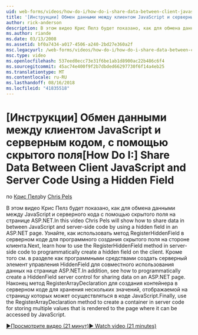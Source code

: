 ```yaml
---
uid: web-forms/videos/how-do-i/how-do-i-share-data-between-client-javascript-and-server-code-using-a-hidden-field
title: '[Инструкции] Обмен данными между клиентом JavaScript и серверным кодом, с помощью скрытого поля | Документация Майкрософт'
author: rick-anderson
description: В этом видео Крис Пелз будет показано, как для обмена данными между JavaScript и серверного кода с помощью скрытого поля на странице ASP.NET. Узнайте, как t...
ms.author: riande
ms.date: 03/13/2008
ms.assetid: bf0a7434-a017-4506-a240-2bd27e360a2f
msc.legacyurl: /web-forms/videos/how-do-i/how-do-i-share-data-between-client-javascript-and-server-code-using-a-hidden-field
msc.type: video
ms.openlocfilehash: 537eed0ecc73e31f6be1ab1d8900ac22b486c6f4
ms.sourcegitcommit: 45ac74e400f9f2b7dbded66297730f6f14a4eb25
ms.translationtype: MT
ms.contentlocale: ru-RU
ms.lasthandoff: 08/16/2018
ms.locfileid: "41835518"
---
```

<a name="how-do-i-share-data-between-client-javascript-and-server-code-using-a-hidden-field"></a><span data-ttu-id="4dc7a-104">[Инструкции] Обмен данными между клиентом JavaScript и серверным кодом, с помощью скрытого поля</span><span class="sxs-lookup"><span data-stu-id="4dc7a-104">[How Do I:] Share Data Between Client JavaScript and Server Code Using a Hidden Field</span></span>
====================
<span data-ttu-id="4dc7a-105">по [Крис Пелз](https://twitter.com/chrispels)</span><span class="sxs-lookup"><span data-stu-id="4dc7a-105">by [Chris Pels](https://twitter.com/chrispels)</span></span>

<span data-ttu-id="4dc7a-106">В этом видео Крис Пелз будет показано, как для обмена данными между JavaScript и серверного кода с помощью скрытого поля на странице ASP.NET.</span><span class="sxs-lookup"><span data-stu-id="4dc7a-106">In this video Chris Pels will show how to share data in between JavaScript and server-side code by using a hidden field in an ASP.NET page.</span></span> <span data-ttu-id="4dc7a-107">Узнайте, как использовать метод RegisterHiddenField в серверном коде для программного создания скрытого поля на стороне клиента.</span><span class="sxs-lookup"><span data-stu-id="4dc7a-107">Next, learn how to use the RegisterHiddenField method in server-side code to programmatically create a hidden field on the client.</span></span> <span data-ttu-id="4dc7a-108">Кроме того см. в разделе как программными средствами создать серверный элемент управления HiddenField для совместного использования данных на странице ASP.NET.</span><span class="sxs-lookup"><span data-stu-id="4dc7a-108">In addition, see how to programmatically create a HiddenField server control for sharing data on an ASP.NET page.</span></span> <span data-ttu-id="4dc7a-109">Наконец метод RegisterArrayDeclaration для создания контейнера в серверном коде для хранения нескольких значений, отображаемой на страницу которых может осуществляться в коде JavaScript.</span><span class="sxs-lookup"><span data-stu-id="4dc7a-109">Finally, use the RegisterArrayDeclaration method to create a container in server code for storing multiple values that is rendered to the page where it can be accessed by JavaScript.</span></span>

[<span data-ttu-id="4dc7a-110">&#9654;Просмотрите видео (21 минут)</span><span class="sxs-lookup"><span data-stu-id="4dc7a-110">&#9654; Watch video (21 minutes)</span></span>](https://channel9.msdn.com/Blogs/ASP-NET-Site-Videos/how-do-i-share-data-between-client-javascript-and-server-code-using-a-hidden-field)
